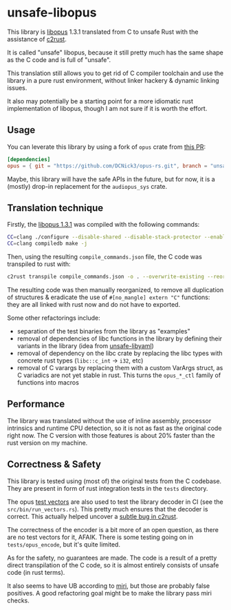 # unsafe-libopus

This library is [libopus](https://github.com/xiph/opus) 1.3.1 translated from C to unsafe Rust with the assistance of [c2rust](https://github.com/immunant/c2rust).

It is called "unsafe" libopus, because it still pretty much has the same shape as the C code and is full of "unsafe".

This translation still allows you to get rid of C compiler toolchain and use the library in a pure rust environment, without linker hackery & dynamic linking issues.

It also may potentially be a starting point for a more idiomatic rust implementation of libopus, though I am not sure if it is worth the effort.

## Usage

You can leverate this library by using a fork of `opus` crate from [this PR](https://github.com/SpaceManiac/opus-rs/pull/20):

```toml
[dependencies]
opus = { git = "https://github.com/DCNick3/opus-rs.git", branch = "unsafe-libopus", default-features = false, features = ["unsafe-libopus-backend"] }
```

Maybe, this library will have the safe APIs in the future, but for now, it is a (mostly) drop-in replacement for the `audiopus_sys` crate. 

## Translation technique

Firstly, the [libopus 1.3.1](https://archive.mozilla.org/pub/opus/opus-1.3.1.tar.gz) was compiled with the following commands:
```bash
CC=clang ./configure --disable-shared --disable-stack-protector --enable-extra-programs --disable-doc --disable-asm --disable-rtcd --disable-intrinsics --disable-dependency-tracking--disable-maintainer-mode --enable-hardening
CC=clang compiledb make -j
```

Then, using the resulting `compile_commands.json` file, the C code was transpiled to rust with:
```bash
c2rust transpile compile_commands.json -o . --overwrite-existing --reorganize-definitions --emit-modules --translate-const-macros --emit-build-files
```

The resulting code was then manually reorganized, to remove all duplication of structures & eradicate the use of `#[no_mangle] extern "C"` functions: they are all linked with rust now and do not have to exported.

Some other refactorings include:
- separation of the test binaries from the library as "examples"
- removal of dependencies of libc functions in the library by defining their variants in the library (idea from [unsafe-libyaml](https://github.com/dtolnay/unsafe-libyaml))
- removal of dependency on the libc crate by replacing the libc types with concrete rust types (`libc::c_int` -> `i32`, etc)
- removal of C varargs by replacing them with a custom VarArgs struct, as C variadics are not yet stable in rust. This turns the `opus_*_ctl` family of functions into macros  

## Performance

The library was translated without the use of inline assembly, processor intrinsics and runtime CPU detection, so it is not as fast as the original code right now. The C version with those features is about 20% faster than the rust version on my machine.

## Correctness & Safety

This library is tested using (most of) the original tests from the C codebase. They are present in form of rust integration tests in the `tests` directory.

The opus [test vectors](https://opus-codec.org/testvectors/) are also used to test the library decoder in CI (see the `src/bin/run_vectors.rs`). This pretty much ensures that the decoder is correct. This actually helped uncover a [subtle bug in c2rust](https://github.com/immunant/c2rust/issues/853).

The correctness of the encoder is a bit more of an open question, as there are no test vectors for it, AFAIK. There is some testing going on in `tests/opus_encode`, but it's quite limited.

As for the safety, no guarantees are made. The code is a result of a pretty direct transpilation of the C code, so it is almost entirely consists of unsafe code (in rust terms).

It also seems to have UB according to [miri](https://github.com/rust-lang/miri), but those are probably false positives. A good refactoring goal might be to make the library pass miri checks. 